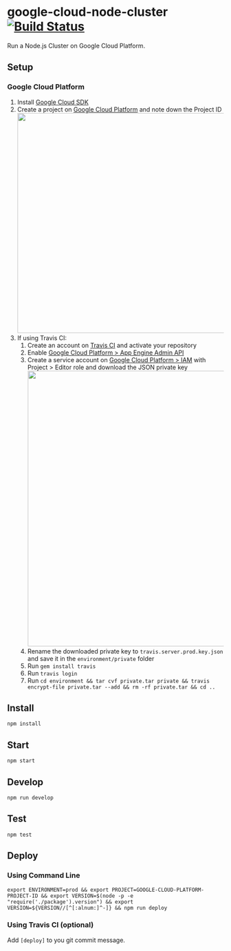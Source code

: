 # google-cloud-node-cluster [![Build Status](https://travis-ci.org/RomansBermans/google-cloud-node-cluster.svg?branch=master)](https://travis-ci.org/RomansBermans/google-cloud-node-cluster)

Run a Node.js Cluster on Google Cloud Platform.

## Setup

### Google Cloud Platform
1. Install [Google Cloud SDK](https://cloud.google.com/sdk/downloads)
2. Create a project on [Google Cloud Platform](https://console.cloud.google.com) and note down the Project ID
<br/><img src="https://cloud.githubusercontent.com/assets/358467/20582878/e34acaae-b1dc-11e6-85b6-5c3b1c694a69.png" width="511" />
3. If using Travis CI:
    1. Create an account on [Travis CI](https://travis-ci.org/) and activate your repository
    2. Enable [Google Cloud Platform > App Engine Admin API](https://console.cloud.google.com/apis/api/appengine/overview)
    3. Create a service account on [Google Cloud Platform > IAM](https://console.cloud.google.com/iam-admin/serviceaccounts) with Project > Editor role and download the JSON private key
    <br/><img src="https://cloud.githubusercontent.com/assets/358467/20593572/e0fa2134-b22a-11e6-8dbc-35a954f80bcb.png" width="640" />
    4. Rename the downloaded private key to `travis.server.prod.key.json` and save it in the `environment/private` folder
    5. Run `gem install travis`
    6. Run `travis login`
    7. Run `cd environment && tar cvf private.tar private && travis encrypt-file private.tar --add && rm -rf private.tar && cd ..`

## Install
```
npm install
```

## Start
```
npm start
```

## Develop
```
npm run develop
```

## Test
```
npm test
```

## Deploy

### Using Command Line
```
export ENVIRONMENT=prod && export PROJECT=GOOGLE-CLOUD-PLATFORM-PROJECT-ID && export VERSION=$(node -p -e "require('./package').version") && export VERSION=${VERSION//[^[:alnum:]^-]} && npm run deploy
```

### Using Travis CI (optional)
Add `[deploy]` to you git commit message.
